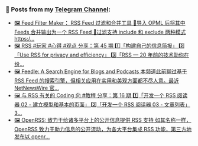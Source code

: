 ### 📰 Posts from my [Telegram Channel](https://t.me/s/aboutrss):
<!-- BLOG-POST-LIST:START -->
- [🖼 Feed Filter Maker： RSS Feed 过滤和合并工具 🔸导入 OPML 后将其中 Feeds 合并输出为一个 RSS Feed 🔸过滤支持 include 和 exclude 两种模式 https:/...](https://t.me/aboutrss/1279)
- [🖼 RSS #玩家 #心得 #观点 分享：第 45 期 1️⃣「构建自己的信息简报」 2️⃣「Use RSS for privacy and efficiency」 3️⃣「RSS — 20 年前的技术助你在纷...](https://t.me/aboutrss/1278)
- [🖼 Feedle: A Search Engine for Blogs and Podcasts 本频道此前聊过基于 RSS Feed 的搜索引擎，但相关应用在实用和美观方面都不尽人意。最近 NetNewsWire 官...](https://t.me/aboutrss/1277)
- [🖼 与 RSS 有关的 Coding 向 #教程 分享：第 16 期 1️⃣「开发一个 RSS 阅读器 02 - 建立模型和基本的页面」 2️⃣「开发一个 RSS 阅读器 03 - 文章列表」 3...](https://t.me/aboutrss/1276)
- [🖼 OpenRSS: 致力于给诸多平台上的公开信息提供 RSS 支持 如其名称一样， OpenRSS 致力于助力信息的公开流动，为各大平台集成 RSS 功能，第三方地发布以 openr...](https://t.me/aboutrss/1275)
<!-- BLOG-POST-LIST:END -->

<!--
**AboutRSS/AboutRSS** is a ✨ _special_ ✨ repository because its `README.md` (this file) appears on your GitHub profile.

Here are some ideas to get you started:

- 🔭 I’m currently working on ...
- 🌱 I’m currently learning ...
- 👯 I’m looking to collaborate on ...
- 🤔 I’m looking for help with ...
- 💬 Ask me about ...
- 📫 How to reach me: ...
- 😄 Pronouns: ...
- ⚡ Fun fact: ...
-->
